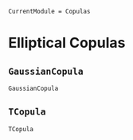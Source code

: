 ```@meta
CurrentModule = Copulas
```

# Elliptical Copulas

## `GaussianCopula`

```@docs
GaussianCopula
```

## `TCopula`

```@docs
TCopula
```